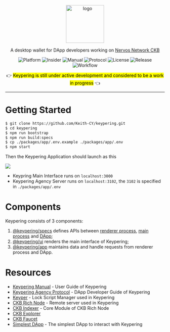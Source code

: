 <p align="center">
  <img src="https://raw.githubusercontent.com/Keith-CY/keypering/develop/docs/_media/icon.png" alt="logo" width=120 />
</p>

<p align="center">
  A desktop wallet for DApp developers working on <a href="https://github.com/nervosnetwork/ckb/" alt="ckb">Nervos Network CKB</a>
</p>

<p align="center">
  <img src="https://img.shields.io/badge/Platform-Window%20%7C%20MacOS%20%7C%20Linux-3CC68A?style=flat-square" alt="Platform" />

  <img src="https://img.shields.io/badge/Application-Insider-brightgreen?style=flat-square&color=3A8FB7" alt="Insider" />

  <a href="https://ezcook.de/keypering/#/manual" alt="Manual" style="text-decoration: none">
    <img src="https://img.shields.io/badge/Docs-Manual-green?style=flat-square&color=69B0AC" alt="Manual" />
  </a>

  <a href="https://ezcook.de/keypering/#/protocol" alt="Protocol" style="text-decoration: none">
    <img src="https://img.shields.io/badge/Docs-Protocol-blue?style=flat-square&color=2D6D4B" alt="Protocol" />
  </a>

  <img src="https://img.shields.io/github/license/keith-cy/keypering?style=flat-square&color=0089A7" alt="License" />

  <a href="https://github.com/keith-cy/keypering/releases" alt="Release" style="text-decoration: none">
    <img src="https://img.shields.io/github/v/release/keith-cy/keypering?include_prereleases&style=flat-square&color=006284" alt="Release" />
  </a>

  <a href="https://github.com/Keith-CY/keypering/actions" alt="Workflow" style="text-decoration: none">
    <img src="https://img.shields.io/github/workflow/status/keith-cy/keypering/Package%20Keypering?style=flat-square&color=005CAF" alt="Workflow" />
  </a>
</p>

<p align="center">
  👉 <mark>Keypering is still under active development and considered to be a work in progress</mark> 👈
</p>

---

# Getting Started

```bash
$ git clone https://github.com/Keith-CY/keypering.git
$ cd keypering
$ npm run bootstrap
$ npm run build:specs
$ cp ./packages/app/.env.example ./packages/app/.env
$ npm start
```

Then the Keypering Application should launch as this

![](https://raw.githubusercontent.com/Keith-CY/keypering/develop/docs/_media/screenshots/01.welcome.png)

- Keypring Main Interface runs on `localhost:3000`
- Keypering Agency Server runs on `localhost:3102`, the `3102` is specified in `./packages/app/.env`

# Components

Keypering consists of 3 components:

1. [@keypering/specs](https://github.com/Keith-CY/keypering/tree/develop/packages/specs) defines APIs between [renderer process](https://www.electronjs.org/docs/api/ipc-renderer), [main process](https://www.electronjs.org/docs/api/ipc-main#ipcmain) and [DApp](https://github.com/duanyytop/simplestdapp);
2. [@keypering/ui](https://github.com/Keith-CY/keypering/tree/develop/packages/ui) renders the main interface of Keypering;
3. [@keypering/app](https://github.com/Keith-CY/keypering/tree/develop/packages/app) maintains data and handle requests from renderer process and DApp.

# Resources

- [Keypering Manual](https://ezcook.de/keypering/#/manual) - User Guide of Keypering
- [Keypering Agency Protocol](https://ezcook.de/keypering/#/protocol) - DApp Developer Guide of Keypering
- [Keyper](https://github.com/ququzone/keyper) - Lock Script Manager used in Keypering
- [CKB Rich Node](https://github.com/ququzone/ckb-rich-node) - Remote server used in Keypering
- [CKB Indexer](https://github.com/quake/ckb-indexer) - Core Module of CKB Rich Node
- [CKB Explorer](https://explorer.nervos.org)
- [CKB Faucet](https://faucet.nervos.org)
- [Simplest DApp](https://prototype.ckbapp.dev/simplest-dapp) - The simplest DApp to interact with Keypering